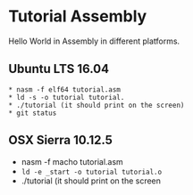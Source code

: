 # Tutorial Assembly

Hello World in Assembly in different platforms.

## Ubuntu LTS 16.04
	* nasm -f elf64 tutorial.asm
	* ld -s -o tutorial tutorial.
	* ./tutorial (it should print on the screen)
	* git status
## OSX Sierra 10.12.5
  * nasm -f macho tutorial.asm
  * `ld -e _start -o tutorial tutorial.o`
  * ./tutorial (it should print on the screen












